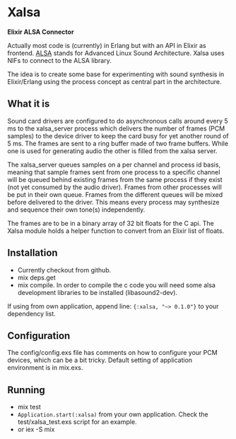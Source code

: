 # Xalsa

**Elixir ALSA Connector**

Actually most code is (currently) in Erlang but with an API in Elixir as frontend.
[ALSA](https://www.alsa-project.org/wiki/Main_Page) stands for Advanced Linux Sound Architecture.
Xalsa uses NIFs to connect to the ALSA library.

The idea is to create some base for experimenting with sound synthesis in Elixir/Erlang using the process concept as central part in the architecture.

## What it is

Sound card drivers are configured to do asynchronous calls around every 5 ms to the xalsa_server process which delivers the number of frames (PCM samples) to the device driver to keep the card busy for yet another round of 5 ms. The frames are sent to a ring buffer made of two frame buffers. While one is used for generating audio the other is filled from the xalsa server.

The xalsa_server queues samples on a per channel and process id basis, meaning that sample frames sent from one process to a specific channel will be queued behind existing frames from the same process if they exist (not yet consumed by the audio driver). Frames from other processes will be put in their own queue. Frames from the different queues will be mixed before delivered to the driver. This means every process may synthesize and sequence their own tone(s) independently.

The frames are to be in a binary array of 32 bit floats for the C api. The Xalsa module holds a helper function to convert from an Elixir list of floats.

## Installation

- Currently checkout from github.
- mix deps.get
- mix compile. In order to compile the c code you will need some alsa development libraries to be installed (libasound2-dev).

If using from own application, append line: `{:xalsa, "~> 0.1.0"}` to
your dependency list.


## Configuration

The config/config.exs file has comments on how to configure your PCM devices, which can be a bit tricky. Default setting of application environment is in mix.exs.

## Running

- mix test
- `Application.start(:xalsa)` from your own application. Check the test/xalsa_test.exs script for an example.
- or iex -S mix
